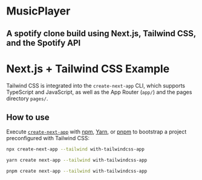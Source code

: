 # MusicPlayer

## A spotify clone build using Next.js, Tailwind CSS, and the Spotify API

# Next.js + Tailwind CSS Example

Tailwind CSS is integrated into the `create-next-app` CLI, which supports TypeScript and JavaScript, as well as the App Router (`app/`) and the pages directory `pages/`.

## How to use

Execute [`create-next-app`](https://github.com/vercel/next.js/tree/canary/packages/create-next-app) with [npm](https://docs.npmjs.com/cli/init), [Yarn](https://yarnpkg.com/lang/en/docs/cli/create/), or [pnpm](https://pnpm.io) to bootstrap a project preconfigured with Tailwind CSS:

```bash
npx create-next-app --tailwind with-tailwindcss-app
```

```bash
yarn create next-app --tailwind with-tailwindcss-app
```

```bash
pnpm create next-app --tailwind with-tailwindcss-app
```

